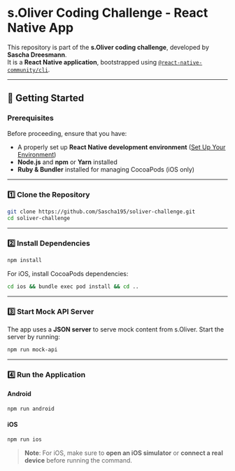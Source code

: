 # **s.Oliver Coding Challenge - React Native App**

This repository is part of the **s.Oliver coding challenge**, developed by **Sascha Dreesmann**.  
It is a **React Native application**, bootstrapped using [`@react-native-community/cli`](https://github.com/react-native-community/cli).

---

## 🚀 **Getting Started**

### **Prerequisites**

Before proceeding, ensure that you have:

- A properly set up **React Native development environment** ([Set Up Your Environment](https://reactnative.dev/docs/environment-setup))
- **Node.js** and **npm** or **Yarn** installed
- **Ruby & Bundler** installed for managing CocoaPods (iOS only)

---

### **1️⃣ Clone the Repository**

```sh
git clone https://github.com/Sascha195/soliver-challenge.git
cd soliver-challenge
```

---

### **2️⃣ Install Dependencies**

```sh
npm install
```

For iOS, install CocoaPods dependencies:

```sh
cd ios && bundle exec pod install && cd ..
```

---

### **3️⃣ Start Mock API Server**

The app uses a **JSON server** to serve mock content from s.Oliver. Start the server by running:

```sh
npm run mock-api
```

---

### **4️⃣ Run the Application**

#### **Android**

```sh
npm run android
```

#### **iOS**

```sh
npm run ios
```

> **Note**: For iOS, make sure to **open an iOS simulator** or **connect a real device** before running the command.
